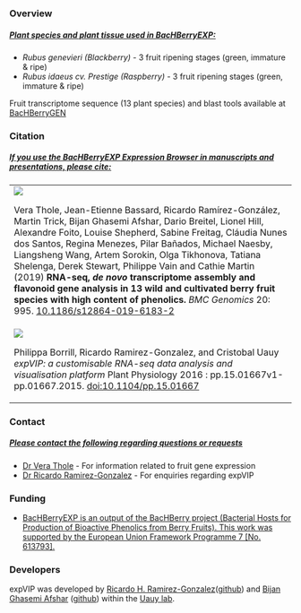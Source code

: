 <h3 class="text-info">Overview</h3>
<h5><u>Plant species and plant tissue used in BacHBerryEXP:</u></h5>
<ul>
    <li>
        <i>Rubus genevieri (Blackberry)</i> - 3 fruit ripening stages (green, immature & ripe)
    </li>
    <li>
        <i>Rubus idaeus cv. Prestige (Raspberry)</i> - 3 fruit ripening stages (green, immature & ripe)
    </li>
</ul>
<p>Fruit transcriptome sequence (13 plant species) and blast tools available at <a href="http://jicbio.nbi.ac.uk/berries" target="_blank">BacHBerryGEN</a></p>

<h3 class="text-info">Citation</h3>
<h5><u>If you use the BacHBerryEXP Expression Browser in manuscripts and presentations, please cite:</u></h5>

<table class="cite-tbl">
    <tr>
        <td>
            <img src="./images/berry.png" class="cite-icon">
            <p class="cite-des">
                Vera Thole, Jean-Etienne Bassard, Ricardo Ramírez-González, Martin Trick, Bijan Ghasemi Afshar, Dario Breitel, Lionel Hill, Alexandre Foito, Louise Shepherd, Sabine Freitag, Cláudia Nunes dos Santos, Regina Menezes, Pilar Bañados, Michael Naesby, Liangsheng Wang, Artem Sorokin, Olga Tikhonova, Tatiana Shelenga, Derek Stewart, Philippe Vain and Cathie Martin (2019) <b>RNA-seq, <i>de novo</i> transcriptome assembly and flavonoid gene analysis in 13 wild and cultivated berry fruit species with high content of phenolics.</b> <i>BMC Genomics</i> 20: 995. <a href="https://doi.org/10.1186/s12864-019-6183-2">10.1186/s12864-019-6183-2</a>
            </p>
         </td>
    </tr>
    <tr>
        <td>
            <img src="./images/0416PPCover.png" class="cite-icon">
            <p class="cite-des">
            Philippa Borrill, Ricardo Ramirez-Gonzalez, and Cristobal Uauy <i>expVIP: a customisable RNA-seq data analysis and visualisation platform</i> Plant Physiology 2016 : pp.15.01667v1-pp.01667.2015. <a href="http://dx.doi.org/10.1104/pp.15.01667">doi:10.1104/pp.15.01667 </a>
            </p>
        </td>
    </tr>
</table>

<h3 class="text-info">Contact</h3>
<h5><u>Please contact the following regarding questions or requests</u></h5>

<ul>
    <li>
        <a href="mailto:vera.thole@jic.ac.uk" target="_top">Dr Vera Thole</a><span> - For information related to fruit gene expression</span>
    </li>
    <li>
        <a href="mailto:ricardo.ramirez-gonzalez@jic.ac.uk" target="_top">Dr Ricardo Ramirez-Gonzalez</a><span> - For enquiries regarding expVIP</span>
    </li>
</ul>


<h3 class="text-info">Funding</h3>
<ul>
    <li>
        <p><u>BacHBerryEXP is an output of the BacHBerry project (Bacterial Hosts for Production of Bioactive Phenolics from Berry Fruits). This work was supported by the European Union <a href="http://cordis.europa.eu/project/rcn/110644_en.html">Framework Programme 7 [No. 613793]</a>.</u></p>   
    </li>
</ul>

<h3 class="text-info">Developers</h3>

expVIP was developed by [Ricardo H. Ramirez-Gonzalez](https://www.jic.ac.uk/people/dr-ricardo-h-ramirez-gonzalez/)([github](https://github.com/homonecloco)) and [Bijan Ghasemi Afshar](https://www.jic.ac.uk/people/bijan-ghasemi-afshar/) ([github](https://github.com/Bijan-Ghasemi-Afshar)) within the [Uauy lab](https://www.jic.ac.uk/people/cristobal-uauy/).
